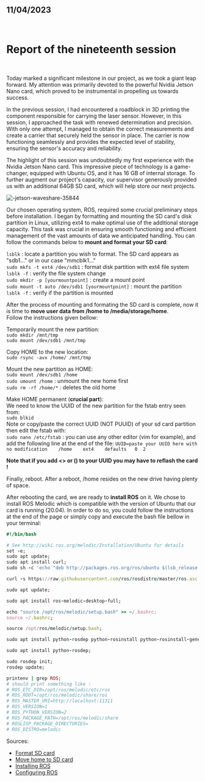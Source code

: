 ## 11/04/2023

<br />

# Report of the nineteenth session

<br />

Today marked a significant milestone in our project, as we took a giant leap forward. My attention was primarily devoted to the powerful Nvidia Jetson Nano card, which proved to be instrumental in propelling us towards success.<br />

In the previous session, I had encountered a roadblock in 3D printing the component responsible for carrying the laser sensor. However, in this session, I approached the task with renewed determination and precision. With only one attempt, I managed to obtain the correct measurements and create a carrier that securely held the sensor in place. The carrier is now functioning seamlessly and provides the expected level of stability, ensuring the sensor's accuracy and reliability.<br />

The highlight of this session was undoubtedly my first experience with the Nvidia Jetson Nano card. This impressive piece of technology is a game-changer, equipped with Ubuntu OS, and it has 16 GB of internal storage. To further augment our project's capacity, our supervisor generously provided us with an additional 64GB SD card, which will help store our next projects.<br />

![-jetson-waveshare-35844](https://user-images.githubusercontent.com/115218309/232207341-64b2d813-9357-45a4-a94c-97a9792ac67f.jpg)

Our chosen operating system, ROS, required some crucial preliminary steps before installation. I began by formatting and mounting the SD card's disk partition in Linux, utilizing ext4 to make optimal use of the additional storage capacity. This task was crucial in ensuring smooth functioning and efficient management of the vast amounts of data we anticipated handling. You can follow the commands below to **mount and format your SD card**:<br />

`lsblk` : locate a partition you wish to format. The SD card appears as "sdb1..." or in our case "mmcblk1..."<br />
`sudo mkfs -t ext4 /dev/sdb1` : format disk partition with ext4 file system<br />
`lsblk -f` : verify the file system change<br />
`sudo mkdir -p [yourmountpoint]` : create a mount point<br />
`sudo mount -t auto /dev/sdb1 [yourmountpoint]` : mount the partition<br />
`lsblk -f` : verify if the partition is mounted<br />

After the process of mounting and formating the SD card is complete, now it is time to **move user data from /home to /media/storage/home**.<br />
Follow the instructions given bellow:<br />

Temporarily mount the new partition:<br />
`sudo mkdir /mnt/tmp`<br />
`sudo mount /dev/sdb1 /mnt/tmp`<br />

Copy HOME to the new location:<br />
`sudo rsync -avx /home/ /mnt/tmp`<br />

Mount the new partition as HOME:<br />
`sudo mount /dev/sdb1 /home`<br />
`sudo umount /home` : unmount the new home first<br />
`sudo rm -rf /home/*` : deletes the old home<br />

Make HOME permanent (**crucial part**):<br />
We need to know the UUID of the new partition for the fstab entry seen from:<br />
`sudo blkid`<br />
Note or copy/paste the correct UUID (NOT PUUID) of your sd card partition then edit the fstab with:<br />
`sudo nano /etc/fstab` : you can use any other editor (vim for example), and add the following line at the end of the file:
`UUID=paste your UUID here with no modification    /home    ext4    defaults   0  2`<br />

**Note that if you add <> or () to your UUID you may have to reflash the card !**

Finally, reboot. After a reboot, /home resides on the new drive having plenty of space.<br />

After rebooting the card, we are ready to **install ROS** on it. We chose to install ROS Melodic which is compatible with the version of Ubuntu that our card is running (20.04). In order to do so, you could follow the instructions at the end of the page or simply copy and execute the bash file bellow in your terminal:<br />
```ruby
#!/bin/bash

# See http://wiki.ros.org/melodic/Installation/Ubuntu for details
set -e;
sudo apt update;
sudo apt install curl;
sudo sh -c 'echo "deb http://packages.ros.org/ros/ubuntu $(lsb_release -sc) main" > /etc/apt/sources.list.d/ros-latest.list';

curl -s https://raw.githubusercontent.com/ros/rosdistro/master/ros.asc | sudo apt-key add -;

sudo apt update;

sudo apt install ros-melodic-desktop-full;

echo "source /opt/ros/melodic/setup.bash" >> ~/.bashrc;
source ~/.bashrc;

source /opt/ros/melodic/setup.bash;

sudo apt install python-rosdep python-rosinstall python-rosinstall-generator python-wstool build-essential;

sudo apt install python-rosdep;

sudo rosdep init;
rosdep update;

printenv | grep ROS;
# should print something like :
# ROS_ETC_DIR=/opt/ros/melodic/etc/ros
# ROS_ROOT=/opt/ros/melodic/share/ros
# ROS_MASTER_URI=http://localhost:11311
# ROS_VERSION=1
# ROS_PYTHON_VERSION=2
# ROS_PACKAGE_PATH=/opt/ros/melodic/share
# ROSLISP_PACKAGE_DIRECTORIES=
# ROS_DISTRO=melodic
```
Sources:<br />
- [Format SD card](https://phoenixnap.com/kb/linux-format-disk)
- [Move home to SD card](https://askubuntu.com/questions/21321/move-home-folder-to-second-drive)
- [Installing ROS](http://wiki.ros.org/melodic/Installation/Ubuntu)
- [Configuring ROS](http://wiki.ros.org/fr/ROS/Tutorials/InstallingandConfiguringROSEnvironment)
